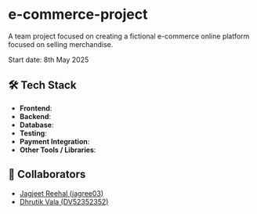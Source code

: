 # e-commerce-project
A team project focused on creating a fictional e-commerce online platform focused on selling merchandise.

Start date: 8th May 2025

## 🛠 Tech Stack
- **Frontend**:
- **Backend**:
- **Database**:
- **Testing**:
- **Payment Integration**: 
- **Other Tools / Libraries**: 


## 👥 Collaborators
- [Jagjeet Reehal (jagree03)](https://github.com/jagree03)
- [Dhrutik Vala (DV52352352)](https://github.com/DV52352352)
